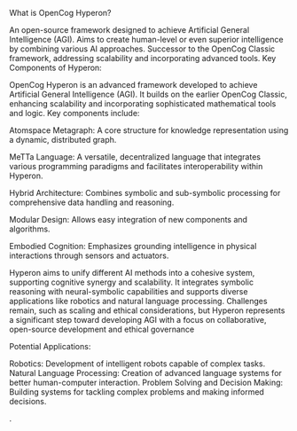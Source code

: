 What is OpenCog Hyperon?

An open-source framework designed to achieve Artificial General Intelligence (AGI).
Aims to create human-level or even superior intelligence by combining various AI approaches.
Successor to the OpenCog Classic framework, addressing scalability and incorporating advanced tools.
Key Components of Hyperon:

OpenCog Hyperon is an advanced framework developed to achieve Artificial General Intelligence (AGI). It builds on the earlier OpenCog Classic, enhancing scalability and incorporating sophisticated mathematical tools and logic. Key components include:

Atomspace Metagraph: A core structure for knowledge representation using a dynamic, distributed graph.

MeTTa Language: A versatile, decentralized language that integrates various programming paradigms and facilitates interoperability within Hyperon.

Hybrid Architecture: Combines symbolic and sub-symbolic processing for comprehensive data handling and reasoning.

Modular Design: Allows easy integration of new components and algorithms.

Embodied Cognition: Emphasizes grounding intelligence in physical interactions through sensors and actuators.

Hyperon aims to unify different AI methods into a cohesive system, supporting cognitive synergy and scalability. It integrates symbolic reasoning with neural-symbolic capabilities and supports diverse applications like robotics and natural language processing. Challenges remain, such as scaling and ethical considerations, but Hyperon represents a significant step toward developing AGI with a focus on collaborative, open-source development and ethical governance

Potential Applications:

Robotics: Development of intelligent robots capable of complex tasks.
Natural Language Processing: Creation of advanced language systems for better human-computer interaction.
Problem Solving and Decision Making: Building systems for tackling complex problems and making informed decisions.

.